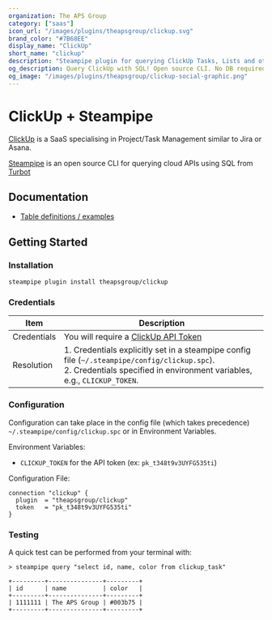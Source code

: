 ```yaml
---
organization: The APS Group
category: ["saas"]
icon_url: "/images/plugins/theapsgroup/clickup.svg"
brand_color: "#7B68EE"
display_name: "ClickUp"
short_name: "clickup"
description: "Steampipe plugin for querying ClickUp Tasks, Lists and other resources."
og_description: Query ClickUp with SQL! Open source CLI. No DB required.
og_image: "/images/plugins/theapsgroup/clickup-social-graphic.png"
---
```


# ClickUp + Steampipe

[ClickUp](https://clickup.com/) is a SaaS specialising in Project/Task Management similar to Jira or Asana.

[Steampipe](https://steampipe.io/) is an open source CLI for querying cloud APIs using SQL from [Turbot](https://turbot.com/)

## Documentation

- [Table definitions / examples](https://hub.steampipe.io/plugins/theapsgroup/clickup/tables)

## Getting Started

### Installation

```shell
steampipe plugin install theapsgroup/clickup
```

### Credentials

| Item | Description  |
| ---- |--------------|
| Credentials | You will require a [ClickUp API Token](https://clickup.com/api/developer-portal/authentication#personal-token) |
| Resolution | 1. Credentials explicitly set in a steampipe config file (`~/.steampipe/config/clickup.spc`).<br />2. Credentials specified in environment variables, e.g., `CLICKUP_TOKEN`. |

### Configuration

Configuration can take place in the config file (which takes precedence) `~/.steampipe/config/clickup.spc` or in Environment Variables.

Environment Variables:
- `CLICKUP_TOKEN` for the API token (ex: `pk_t348t9v3UYFG535ti`)

Configuration File:

```hcl
connection "clickup" {
  plugin  = "theapsgroup/clickup"
  token   = "pk_t348t9v3UYFG535ti"
}
```

### Testing

A quick test can be performed from your terminal with:

```shell
> steampipe query "select id, name, color from clickup_task"

+---------+---------------+---------+
| id      | name          | color   |
+---------+---------------+---------+
| 1111111 | The APS Group | #003b75 |
+---------+---------------+---------+
```
